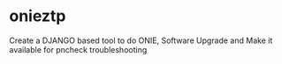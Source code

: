 # onieztp

Create a DJANGO based tool to do ONIE, Software Upgrade and Make it available for pncheck troubleshooting
